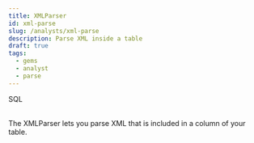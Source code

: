 ```yaml
---
title: XMLParser
id: xml-parse
slug: /analysts/xml-parse
description: Parse XML inside a table
draft: true
tags:
  - gems
  - analyst
  - parse
---
```


<span class="badge">SQL</span><br/><br/>

The XMLParser lets you parse XML that is included in a column of your table.
